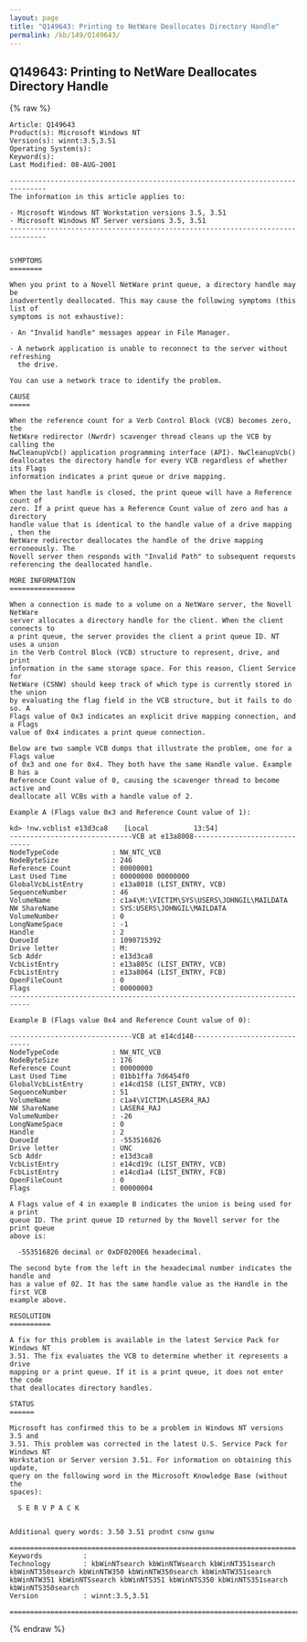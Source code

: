 ```yaml
---
layout: page
title: "Q149643: Printing to NetWare Deallocates Directory Handle"
permalink: /kb/149/Q149643/
---
```


## Q149643: Printing to NetWare Deallocates Directory Handle

{% raw %}

	Article: Q149643
	Product(s): Microsoft Windows NT
	Version(s): winnt:3.5,3.51
	Operating System(s): 
	Keyword(s): 
	Last Modified: 08-AUG-2001
	
	-------------------------------------------------------------------------------
	The information in this article applies to:
	
	- Microsoft Windows NT Workstation versions 3.5, 3.51 
	- Microsoft Windows NT Server versions 3.5, 3.51 
	-------------------------------------------------------------------------------
	
	
	SYMPTOMS
	========
	
	When you print to a Novell NetWare print queue, a directory handle may be
	inadvertently deallocated. This may cause the following symptoms (this list of
	symptoms is not exhaustive):
	
	- An "Invalid handle" messages appear in File Manager.
	
	- A network application is unable to reconnect to the server without refreshing
	  the drive.
	
	You can use a network trace to identify the problem.
	
	CAUSE
	=====
	
	When the reference count for a Verb Control Block (VCB) becomes zero, the
	NetWare redirector (Nwrdr) scavenger thread cleans up the VCB by calling the
	NwCleanupVcb() application programming interface (API). NwCleanupVcb()
	deallocates the directory handle for every VCB regardless of whether its Flags
	information indicates a print queue or drive mapping.
	
	When the last handle is closed, the print queue will have a Reference count of
	zero. If a print queue has a Reference Count value of zero and has a directory
	handle value that is identical to the handle value of a drive mapping , then the
	NetWare redirector deallocates the handle of the drive mapping erroneously. The
	Novell server then responds with "Invalid Path" to subsequent requests
	referencing the deallocated handle.
	
	MORE INFORMATION
	================
	
	When a connection is made to a volume on a NetWare server, the Novell NetWare
	server allocates a directory handle for the client. When the client connects to
	a print queue, the server provides the client a print queue ID. NT uses a union
	in the Verb Control Block (VCB) structure to represent, drive, and print
	information in the same storage space. For this reason, Client Service for
	NetWare (CSNW) should keep track of which type is currently stored in the union
	by evaluating the flag field in the VCB structure, but it fails to do so. A
	Flags value of 0x3 indicates an explicit drive mapping connection, and a Flags
	value of 0x4 indicates a print queue connection.
	
	Below are two sample VCB dumps that illustrate the problem, one for a Flags value
	of 0x3 and one for 0x4. They both have the same Handle value. Example B has a
	Reference Count value of 0, causing the scavenger thread to become active and
	deallocate all VCBs with a handle value of 2.
	
	Example A (Flags value 0x3 and Reference Count value of 1):
	
	kd> !nw.vcblist e13d3ca8    [Local           13:54]
	------------------------------VCB at e13a8008------------------------------
	NodeTypeCode             : NW_NTC_VCB
	NodeByteSize             : 246
	Reference Count          : 00000001
	Last Used Time           : 00000000 00000000
	GlobalVcbListEntry       : e13a8018 (LIST_ENTRY, VCB)
	SequenceNumber           : 46
	VolumeName               : c1a4\M:\VICTIM\SYS\USERS\JOHNGIL\MAILDATA
	NW ShareName             : SYS:USERS\JOHNGIL\MAILDATA
	VolumeNumber             : 0
	LongNameSpace            : -1
	Handle                   : 2
	QueueId                  : 1090715392
	Drive letter             : M:
	Scb Addr                 : e13d3ca8
	VcbListEntry             : e13a805c (LIST_ENTRY, VCB)
	FcbListEntry             : e13a8064 (LIST_ENTRY, FCB)
	OpenFileCount            : 0
	Flags                    : 00000003
	---------------------------------------------------------------------------
	
	Example B (Flags value 0x4 and Reference Count value of 0):
	
	------------------------------VCB at e14cd148------------------------------
	NodeTypeCode             : NW_NTC_VCB
	NodeByteSize             : 176
	Reference Count          : 00000000
	Last Used Time           : 01bb1ffa 7d6454f0
	GlobalVcbListEntry       : e14cd158 (LIST_ENTRY, VCB)
	SequenceNumber           : 51
	VolumeName               : c1a4\VICTIM\LASER4_RAJ
	NW ShareName             : LASER4_RAJ
	VolumeNumber             : -26
	LongNameSpace            : 0
	Handle                   : 2
	QueueId                  : -553516826
	Drive letter             : UNC
	Scb Addr                 : e13d3ca8
	VcbListEntry             : e14cd19c (LIST_ENTRY, VCB)
	FcbListEntry             : e14cd1a4 (LIST_ENTRY, FCB)
	OpenFileCount            : 0
	Flags                    : 00000004
	
	A Flags value of 4 in example B indicates the union is being used for a print
	queue ID. The print queue ID returned by the Novell server for the print queue
	above is:
	
	  -553516826 decimal or 0xDF0200E6 hexadecimal.
	
	The second byte from the left in the hexadecimal number indicates the handle and
	has a value of 02. It has the same handle value as the Handle in the first VCB
	example above.
	
	RESOLUTION
	==========
	
	A fix for this problem is available in the latest Service Pack for Windows NT
	3.51. The fix evaluates the VCB to determine whether it represents a drive
	mapping or a print queue. If it is a print queue, it does not enter the code
	that deallocates directory handles.
	
	STATUS
	======
	
	Microsoft has confirmed this to be a problem in Windows NT versions 3.5 and
	3.51. This problem was corrected in the latest U.S. Service Pack for Windows NT
	Workstation or Server version 3.51. For information on obtaining this update,
	query on the following word in the Microsoft Knowledge Base (without the
	spaces):
	
	  S E R V P A C K
	
	
	Additional query words: 3.50 3.51 prodnt csnw gsnw
	
	======================================================================
	Keywords          :  
	Technology        : kbWinNTsearch kbWinNTWsearch kbWinNT351search kbWinNT350search kbWinNTW350 kbWinNTW350search kbWinNTW351search kbWinNTW351 kbWinNTSsearch kbWinNTS351 kbWinNTS350 kbWinNTS351search kbWinNTS350search
	Version           : winnt:3.5,3.51
	
	=============================================================================
	

{% endraw %}
